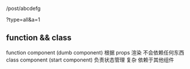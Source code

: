 /post/abcdefg

?type=all&a=1

## function && class
function component (dumb component) 根据 props 渲染 不会依赖任何东西
class component (start component) 负责状态管理 复杂 依赖于其他组件